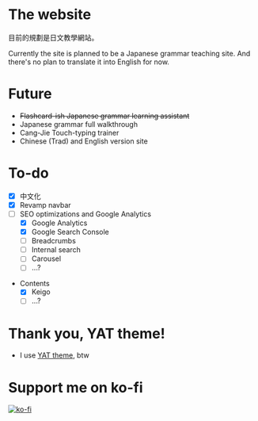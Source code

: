 # The website

目前的規劃是日文教學網站。

Currently the site is planned to be a Japanese grammar teaching site. And there's no plan to translate it into English for now.

# Future
* ~~Flashcard-ish Japanese grammar learning assistant~~
* Japanese grammar full walkthrough
* Cang-Jie Touch-typing trainer
* Chinese (Trad) and English version site

# To-do
- [x] 中文化
- [x] Revamp navbar
- [ ] SEO optimizations and Google Analytics
    - [x] Google Analytics
    - [x] Google Search Console
    - [ ] Breadcrumbs
    - [ ] Internal search
    - [ ] Carousel
    - [ ] ...?
- Contents
    - [x] Keigo
    - [ ] ...?

# Thank you, YAT theme!
* I use [YAT theme](https://github.com/jeffreytse/jekyll-theme-yat/), btw

# Support me on ko-fi
[![ko-fi](https://ko-fi.com/img/githubbutton_sm.svg)](https://ko-fi.com/A0A614DMQ2)